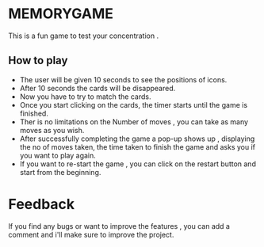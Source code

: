 # MEMORYGAME
This is a fun game to test your concentration .
## How to play
* The user will be given 10 seconds to see the positions of icons.
* After 10 seconds the cards will be disappeared.
* Now you have to try to match the cards.
* Once you start clicking on the cards, the timer starts until the game is finished.
* Ther is no limitations on the Number of moves , you can take as many moves as you wish.
* After successfully completing the game a pop-up shows up , displaying the no of moves taken, the time taken to finish the game and asks you if you want to play again.
* If you want to re-start the game , you can click on the restart button and start from the beginning. 

# Feedback
If you find any bugs or want to improve the features , you can add a comment and i'll make sure to improve the project.
